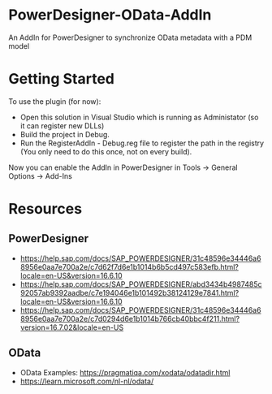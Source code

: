 # PowerDesigner-OData-AddIn
An AddIn for PowerDesigner to synchronize OData metadata with a PDM model

# Getting Started
To use the plugin (for now):

- Open this solution in Visual Studio which is running as Administator (so it can register new DLLs)
- Build the project in Debug.
- Run the RegisterAddIn - Debug.reg file to register the path in the registry (You only need to do this once, not on every build).

Now you can enable the AddIn in PowerDesigner in Tools -> General Options -> Add-Ins

# Resources

## PowerDesigner
- https://help.sap.com/docs/SAP_POWERDESIGNER/31c48596e34446a68956e0aa7e700a2e/c7d62f7d6e1b1014b6b5cd497c583efb.html?locale=en-US&version=16.6.10
- https://help.sap.com/docs/SAP_POWERDESIGNER/abd3434b4987485c92057ab9392aadbe/c7e194046e1b101492b38124129e7841.html?locale=en-US&version=16.6.10
- https://help.sap.com/docs/SAP_POWERDESIGNER/31c48596e34446a68956e0aa7e700a2e/c7d0294d6e1b1014b766cb40bbc4f211.html?version=16.7.02&locale=en-US

## OData
- OData Examples: https://pragmatiqa.com/xodata/odatadir.html
- https://learn.microsoft.com/nl-nl/odata/